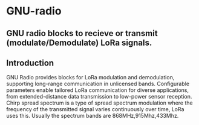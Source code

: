 # GNU-radio
## GNU radio blocks to recieve or transmit (modulate/Demodulate) LoRa signals.
## Introduction
GNU Radio provides blocks for LoRa modulation and demodulation, supporting long-range communication in unlicensed bands. Configurable parameters enable tailored LoRa communication for diverse applications, from extended-distance data transmission to low-power sensor reception.
Chirp spread spectrum is a type of spread spectrum modulation where the frequency of the transmitted signal varies continuously over time, LoRa uses this. Usually the spectrum bands are 868MHz,915Mhz,433Mhz.


